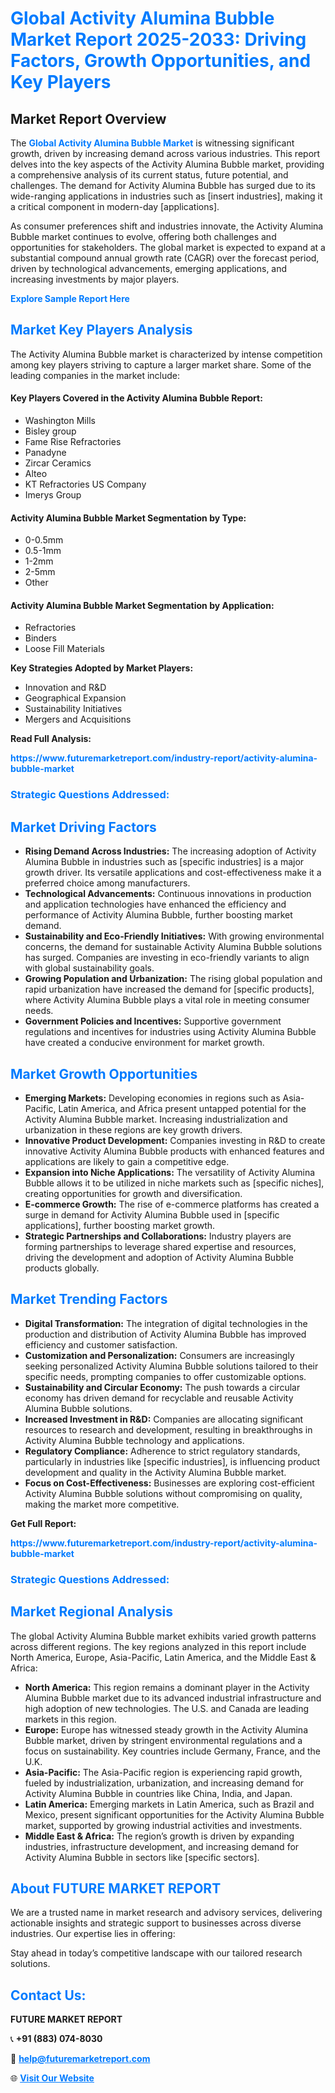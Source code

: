 <h1 style="color: #007BFF;">Global Activity Alumina Bubble Market Report 2025-2033: Driving Factors, Growth Opportunities, and Key Players</h1>

<section id="overview">
<h2>Market Report Overview</h2>
<p>The <a href="https://www.futuremarketreport.com/industry-report/activity-alumina-bubble-market" style="color: #007BFF; text-decoration: none;"><strong>Global Activity Alumina Bubble Market</strong></a> is witnessing significant growth, driven by increasing demand across various industries. This report delves into the key aspects of the Activity Alumina Bubble market, providing a comprehensive analysis of its current status, future potential, and challenges. The demand for Activity Alumina Bubble has surged due to its wide-ranging applications in industries such as [insert industries], making it a critical component in modern-day [applications].</p>
<p>As consumer preferences shift and industries innovate, the Activity Alumina Bubble market continues to evolve, offering both challenges and opportunities for stakeholders. The global market is expected to expand at a substantial compound annual growth rate (CAGR) over the forecast period, driven by technological advancements, emerging applications, and increasing investments by major players.</p>
</section>

<section id="overview">
<p><a href="https://www.futuremarketreport.com/request-sample/reportId=115024" style="color: #007BFF; text-decoration: none;"><strong>Explore Sample Report Here</strong></a></p>
</section>

<section id="key-players">
<h2 style="color: #007BFF;">Market Key Players Analysis</h2>
<p>The Activity Alumina Bubble market is characterized by intense competition among key players striving to capture a larger market share. Some of the leading companies in the market include:</p>
<h4>Key Players Covered in the Activity Alumina Bubble Report:</h4>
<ul><li>Washington Mills</li><li>Bisley group</li><li>Fame Rise Refractories</li><li>Panadyne</li><li>Zircar Ceramics</li><li>Alteo</li><li>KT Refractories US Company</li><li>Imerys Group</li></ul>
<h4>Activity Alumina Bubble Market Segmentation by Type:</h4>
<ul><li>0-0.5mm</li><li>0.5-1mm</li><li>1-2mm</li><li>2-5mm</li><li>Other</li></ul>

<h4>Activity Alumina Bubble Market Segmentation by Application:</h4>
<ul><li>Refractories</li><li>Binders</li><li>Loose Fill Materials</li></ul>
<p><strong>Key Strategies Adopted by Market Players:</strong></p>
<ul>
<li>Innovation and R&D</li>
<li>Geographical Expansion</li>
<li>Sustainability Initiatives</li>
<li>Mergers and Acquisitions</li>
</ul>
</section>

<section>
<p><strong>Read Full Analysis: </strong></p><a href="https://www.futuremarketreport.com/industry-report/activity-alumina-bubble-market" style="color: #007BFF; text-decoration: none;"><strong>https://www.futuremarketreport.com/industry-report/activity-alumina-bubble-market</strong></a>
<h3 style="color: #007BFF;">Strategic Questions Addressed:</h3>
</section>

<section id="driving-factors">
<h2 style="color: #007BFF;">Market Driving Factors</h2>
<ul>
<li><strong>Rising Demand Across Industries:</strong> The increasing adoption of Activity Alumina Bubble in industries such as [specific industries] is a major growth driver. Its versatile applications and cost-effectiveness make it a preferred choice among manufacturers.</li>
<li><strong>Technological Advancements:</strong> Continuous innovations in production and application technologies have enhanced the efficiency and performance of Activity Alumina Bubble, further boosting market demand.</li>
<li><strong>Sustainability and Eco-Friendly Initiatives:</strong> With growing environmental concerns, the demand for sustainable Activity Alumina Bubble solutions has surged. Companies are investing in eco-friendly variants to align with global sustainability goals.</li>
<li><strong>Growing Population and Urbanization:</strong> The rising global population and rapid urbanization have increased the demand for [specific products], where Activity Alumina Bubble plays a vital role in meeting consumer needs.</li>
<li><strong>Government Policies and Incentives:</strong> Supportive government regulations and incentives for industries using Activity Alumina Bubble have created a conducive environment for market growth.</li>
</ul>
</section>

<section id="growth-opportunities">
<h2 style="color: #007BFF;">Market Growth Opportunities</h2>
<ul>
<li><strong>Emerging Markets:</strong> Developing economies in regions such as Asia-Pacific, Latin America, and Africa present untapped potential for the Activity Alumina Bubble market. Increasing industrialization and urbanization in these regions are key growth drivers.</li>
<li><strong>Innovative Product Development:</strong> Companies investing in R&D to create innovative Activity Alumina Bubble products with enhanced features and applications are likely to gain a competitive edge.</li>
<li><strong>Expansion into Niche Applications:</strong> The versatility of Activity Alumina Bubble allows it to be utilized in niche markets such as [specific niches], creating opportunities for growth and diversification.</li>
<li><strong>E-commerce Growth:</strong> The rise of e-commerce platforms has created a surge in demand for Activity Alumina Bubble used in [specific applications], further boosting market growth.</li>
<li><strong>Strategic Partnerships and Collaborations:</strong> Industry players are forming partnerships to leverage shared expertise and resources, driving the development and adoption of Activity Alumina Bubble products globally.</li>
</ul>
</section>

<section id="trending-factors">
<h2 style="color: #007BFF;">Market Trending Factors</h2>
<ul>
<li><strong>Digital Transformation:</strong> The integration of digital technologies in the production and distribution of Activity Alumina Bubble has improved efficiency and customer satisfaction.</li>
<li><strong>Customization and Personalization:</strong> Consumers are increasingly seeking personalized Activity Alumina Bubble solutions tailored to their specific needs, prompting companies to offer customizable options.</li>
<li><strong>Sustainability and Circular Economy:</strong> The push towards a circular economy has driven demand for recyclable and reusable Activity Alumina Bubble solutions.</li>
<li><strong>Increased Investment in R&D:</strong> Companies are allocating significant resources to research and development, resulting in breakthroughs in Activity Alumina Bubble technology and applications.</li>
<li><strong>Regulatory Compliance:</strong> Adherence to strict regulatory standards, particularly in industries like [specific industries], is influencing product development and quality in the Activity Alumina Bubble market.</li>
<li><strong>Focus on Cost-Effectiveness:</strong> Businesses are exploring cost-efficient Activity Alumina Bubble solutions without compromising on quality, making the market more competitive.</li>
</ul>
</section>

<section>
<p><strong>Get Full Report: </strong></p><a href="https://www.futuremarketreport.com/industry-report/activity-alumina-bubble-market" style="color: #007BFF; text-decoration: none;"><strong>https://www.futuremarketreport.com/industry-report/activity-alumina-bubble-market</strong></a>
<h3 style="color: #007BFF;">Strategic Questions Addressed:</h3>
</section>


<section id="regional-analysis">
<h2 style="color: #007BFF;">Market Regional Analysis</h2>
<p>The global Activity Alumina Bubble market exhibits varied growth patterns across different regions. The key regions analyzed in this report include North America, Europe, Asia-Pacific, Latin America, and the Middle East & Africa:</p>
<ul>
<li><strong>North America:</strong> This region remains a dominant player in the Activity Alumina Bubble market due to its advanced industrial infrastructure and high adoption of new technologies. The U.S. and Canada are leading markets in this region.</li>
<li><strong>Europe:</strong> Europe has witnessed steady growth in the Activity Alumina Bubble market, driven by stringent environmental regulations and a focus on sustainability. Key countries include Germany, France, and the U.K.</li>
<li><strong>Asia-Pacific:</strong> The Asia-Pacific region is experiencing rapid growth, fueled by industrialization, urbanization, and increasing demand for Activity Alumina Bubble in countries like China, India, and Japan.</li>
<li><strong>Latin America:</strong> Emerging markets in Latin America, such as Brazil and Mexico, present significant opportunities for the Activity Alumina Bubble market, supported by growing industrial activities and investments.</li>
<li><strong>Middle East & Africa:</strong> The region’s growth is driven by expanding industries, infrastructure development, and increasing demand for Activity Alumina Bubble in sectors like [specific sectors].</li>
</ul>
</section>

<footer>
<h2 style="color: #007BFF;">About FUTURE MARKET REPORT</h2>
<p>We are a trusted name in market research and advisory services, delivering actionable insights and strategic support to businesses across diverse industries. Our expertise lies in offering:</p>

<p>Stay ahead in today’s competitive landscape with our tailored research solutions.</p>

<h2 style="color: #007BFF;">Contact Us:</h2>
<p><strong>FUTURE MARKET REPORT</strong></p>
<p>📞 <strong>+91 (883) 074-8030</strong></p>
<p>📧 <strong><a href="mailto:help@futuremarketreport.com" style="color: #007BFF;">help@futuremarketreport.com</a></strong></p>
<p>🌐 <strong><a href="https://www.futuremarketreport.com/" style="color: #007BFF;">Visit Our Website</a></strong></p>
</footer>